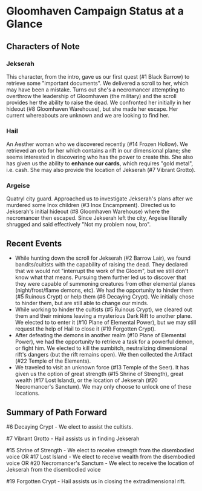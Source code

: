 # Gloomhaven Campaign Status at a Glance
## Characters of Note
### Jekserah
This character, from the intro, gave us our first quest (#1 Black Barrow) to retrieve some "important documents". We delivered a scroll to her, which may have been a mistake. Turns out she's a necromancer attempting to overthrow the leadership of Gloomhaven (the military) and the scroll provides her the ability to raise the dead. We confronted her initially in her hideout (#8 Gloomhaven Warehouse), but she made her escape. Her current whereabouts are unknown and we are looking to find her.

### Hail
An Aesther woman who we discovered recently (#14 Frozen Hollow). We retrieved an orb for her which contains a rift in our dimensional plane; she seems interested in discovering who has the power to create this. She also has given us the ability to **enhance our cards**, which requires "gold metal", i.e. cash. She may also provide the location of Jekserah (#7 Vibrant Grotto).

### Argeise
Quatryl city guard. Approached us to investigate Jekserah's plans after we murdered some Inox children (#3 Inox Encampment). Directed us to Jekserah's initial hideout (#8 Gloomhaven Warehouse) where the necromancer then escaped. Since Jekserah left the city, Argeise literally shrugged and said effectively "Not my problem now, bro".

## Recent Events
* While hunting down the scroll for Jekserah (#2 Barrow Lair), we found bandits/cultists with the capability of raising the dead.  They declared that we would not "interrupt the work of the Gloom", but we still don't know what that means. Pursuing them further led us to discover that they were capable of summoning creatures from other elemental planes (night/frost/flame demons, etc). We had the opportunity to hinder them (#5 Ruinous Crypt) or help them (#6 Decaying Crypt). We initially chose to hinder them, but are still able to change our minds.
* While working to hinder the cultists (#5 Ruinous Crypt), we cleared out them and their minions leaving a mysterious Dark Rift to another plane. We elected to to enter it (#10 Plane of Elemental Power), but we may still request the help of Hail to close it (#19 Forgotten Crypt).
* After defeating the demons in another realm (#10 Plane of Elemental Power), we had the opportunity to retrieve a task for a powerful demon, or fight him. We elected to kill the sumbitch, neutralizing dimensional rift's dangers (but the rift remains open). We then collected the Artifact (#22 Temple of the Elements).
* We traveled to visit an unknown force (#13 Temple of the Seer). It has given us the option of great strength (#15 Shrine of Strength), great wealth (#17 Lost Island), or the location of Jekserah (#20 Necromancer's Sanctum). We may only choose to unlock one of these locations.

## Summary of Path Forward
#6 Decaying Crypt - We elect to assist the cultists.

#7 Vibrant Grotto - Hail assists us in finding Jekserah

#15 Shrine of Strength - We elect to receive strength from the disembodied voice
OR
#17 Lost Island - We elect to receive wealth from the disembodied voice
OR
#20 Necromancer's Sanctum - We elect to receive the location of Jekserah from the disembodied voice

#19 Forgotten Crypt - Hail assists us in closing the extradimensional rift.
